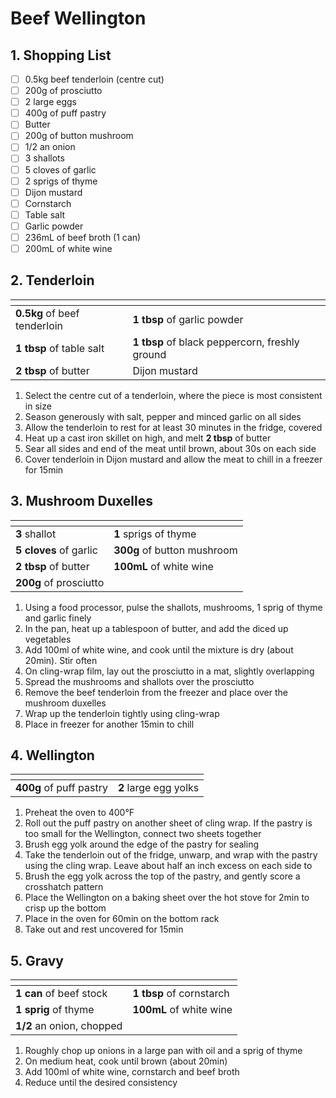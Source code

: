 # Beef Wellington

## 1. Shopping List
- [ ] 0.5kg beef tenderloin (centre cut)
- [ ] 200g of prosciutto
- [ ] 2 large eggs
- [ ] 400g of puff pastry
- [ ] Butter
- [ ] 200g of button mushroom
- [ ] 1/2 an onion
- [ ] 3 shallots
- [ ] 5 cloves of garlic
- [ ] 2 sprigs of thyme
- [ ] Dijon mustard
- [ ] Cornstarch
- [ ] Table salt
- [ ] Garlic powder
- [ ] 236mL of beef broth (1 can)
- [ ] 200mL of white wine

## 2. Tenderloin
|<!-- -->|<!-- -->|
|---|---|
| **0.5kg** of beef tenderloin | **1 tbsp** of garlic powder |
| **1 tbsp** of table salt | **1 tbsp** of black peppercorn, freshly ground |
| **2 tbsp** of butter | Dijon mustard |

1. Select the centre cut of a tenderloin, where the piece is most consistent in size
2. Season generously with salt, pepper and minced garlic on all sides
3. Allow the tenderloin to rest for at least 30 minutes in the fridge, covered
4. Heat up a cast iron skillet on high, and melt **2 tbsp** of butter
5. Sear all sides and end of the meat until brown, about 30s on each side
7. Cover tenderloin in Dijon mustard and allow the meat to chill in a freezer for 15min

## 3. Mushroom Duxelles
|<!-- -->|<!-- -->|
|---|---|
|**3** shallot|**1** sprigs of thyme|
|**5 cloves** of garlic|**300g** of button mushroom|
|**2 tbsp** of butter|**100mL** of white wine|
|**200g** of prosciutto||

1. Using a food processor, pulse the shallots, mushrooms, 1 sprig of thyme and garlic finely
2. In the pan, heat up a tablespoon of butter, and add the diced up vegetables
3. Add 100ml of white wine, and cook until the mixture is dry (about 20min). Stir often
4. On cling-wrap film, lay out the prosciutto in a mat, slightly overlapping
5. Spread the mushrooms and shallots over the prosciutto
6. Remove the beef tenderloin from the freezer and place over the mushroom duxelles
7. Wrap up the tenderloin tightly using cling-wrap
8. Place in freezer for another 15min to chill

## 4. Wellington
|<!-- -->|<!-- -->|
|---|---|
|**400g** of puff pastry|**2** large egg yolks|

1. Preheat the oven to 400°F
2. Roll out the puff pastry on another sheet of cling wrap. If the pastry is too small for the Wellington, connect two sheets together
3. Brush egg yolk around the edge of the pastry for sealing
4. Take the tenderloin out of the fridge, unwarp, and wrap with the pastry using the cling wrap. Leave about half an inch excess on each side to
5. Brush the egg yolk across the top of the pastry, and gently score a crosshatch pattern
6. Place the Wellington on a baking sheet over the hot stove for 2min to crisp up the bottom
7. Place in the oven for 60min on the bottom rack 
8. Take out and rest uncovered for 15min


## 5. Gravy
|<!-- -->|<!-- -->|
|---|---|
|**1 can** of beef stock|**1 tbsp** of cornstarch|
|**1 sprig** of thyme|**100mL** of white wine|
|**1/2** an onion, chopped||

1. Roughly chop up onions in a large pan with oil and a sprig of thyme
2. On medium heat, cook until brown (about 20min)
3. Add 100ml of white wine, cornstarch and beef broth
4. Reduce until the desired consistency

